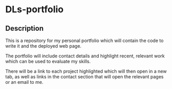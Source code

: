 # DLs-portfolio

## Description
This is a repository for my personal portfolio which will contain the code to write it and the deployed web page.

The portfolio will include contact details and highlight recent, relevant work which can be used to evaluate my skills.

There will be a link to each project highlighted which will then open in a new tab, as well as links in the contact section that will open the relevant pages or an email to me.
